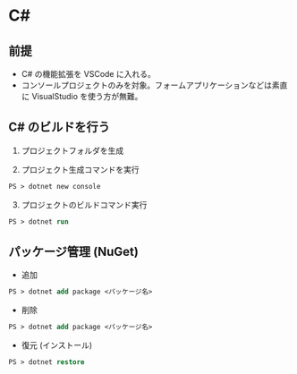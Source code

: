 # C#

## 前提

- C# の機能拡張を VSCode に入れる。
- コンソールプロジェクトのみを対象。フォームアプリケーションなどは素直に VisualStudio を使う方が無難。

## C# のビルドを行う

1. プロジェクトフォルダを生成

2. プロジェクト生成コマンドを実行

```ps
PS > dotnet new console
```

3. プロジェクトのビルドコマンド実行

```ps
PS > dotnet run
```

## パッケージ管理 (NuGet)

- 追加

```ps
PS > dotnet add package <パッケージ名>
```

- 削除

```ps
PS > dotnet add package <パッケージ名>
```

- 復元 (インストール)

```ps
PS > dotnet restore
```